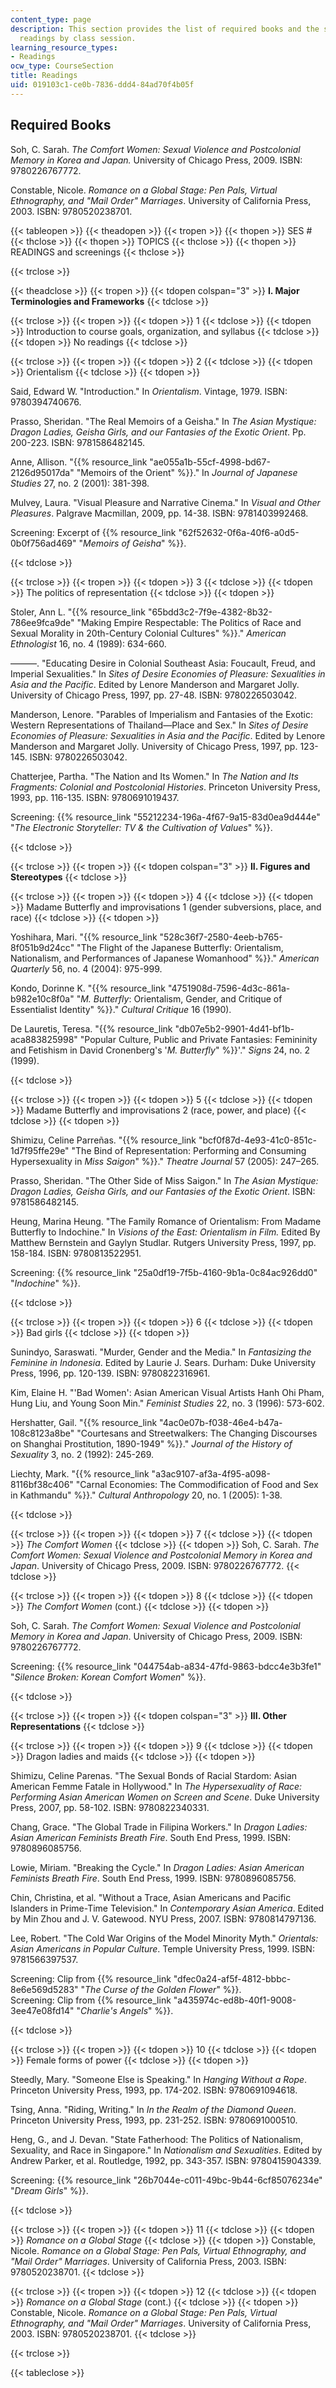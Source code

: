 ```yaml
---
content_type: page
description: This section provides the list of required books and the schedule of
  readings by class session.
learning_resource_types:
- Readings
ocw_type: CourseSection
title: Readings
uid: 019103c1-ce0b-7836-ddd4-84ad70f4b05f
---
```


Required Books
--------------

Soh, C. Sarah. _The Comfort Women: Sexual Violence and Postcolonial Memory in Korea and Japan._ University of Chicago Press, 2009. ISBN: 9780226767772.

Constable, Nicole. _Romance on a Global Stage: Pen Pals, Virtual Ethnography, and "Mail Order" Marriages_. University of California Press, 2003. ISBN: 9780520238701.

{{< tableopen >}}
{{< theadopen >}}
{{< tropen >}}
{{< thopen >}}
SES #
{{< thclose >}}
{{< thopen >}}
TOPICS
{{< thclose >}}
{{< thopen >}}
READINGS and screenings
{{< thclose >}}

{{< trclose >}}

{{< theadclose >}}
{{< tropen >}}
{{< tdopen colspan="3" >}}
**I. Major Terminologies and Frameworks**
{{< tdclose >}}

{{< trclose >}}
{{< tropen >}}
{{< tdopen >}}
1
{{< tdclose >}}
{{< tdopen >}}
Introduction to course goals, organization, and syllabus
{{< tdclose >}}
{{< tdopen >}}
No readings
{{< tdclose >}}

{{< trclose >}}
{{< tropen >}}
{{< tdopen >}}
2
{{< tdclose >}}
{{< tdopen >}}
Orientalism
{{< tdclose >}}
{{< tdopen >}}


Said, Edward W. "Introduction." In _Orientalism_. Vintage, 1979. ISBN: 9780394740676.

Prasso, Sheridan. "The Real Memoirs of a Geisha." In _The Asian Mystique: Dragon Ladies, Geisha Girls, and our Fantasies of the Exotic Orient_. Pp. 200-223. ISBN: 9781586482145.

Anne, Allison. "{{% resource_link "ae055a1b-55cf-4998-bd67-2126d95017da" "Memoirs of the Orient" %}}." In _Journal of Japanese Studies_ 27, no. 2 (2001): 381-398.

Mulvey, Laura. "Visual Pleasure and Narrative Cinema." In _Visual and Other Pleasures_. Palgrave Macmillan, 2009, pp. 14-38. ISBN: 9781403992468.

Screening: Excerpt of {{% resource_link "62f52632-0f6a-40f6-a0d5-0b0f756ad469" "_Memoirs of Geisha_" %}}.


{{< tdclose >}}

{{< trclose >}}
{{< tropen >}}
{{< tdopen >}}
3
{{< tdclose >}}
{{< tdopen >}}
The politics of representation
{{< tdclose >}}
{{< tdopen >}}


Stoler, Ann L. "{{% resource_link "65bdd3c2-7f9e-4382-8b32-786ee9fca9de" "Making Empire Respectable: The Politics of Race and Sexual Morality in 20th-Century Colonial Cultures" %}}." _American Ethnologist_ 16, no. 4 (1989): 634-660.

———. "Educating Desire in Colonial Southeast Asia: Foucault, Freud, and Imperial Sexualities." In _Sites of Desire Economies of Pleasure: Sexualities in Asia and the Pacific_. Edited by Lenore Manderson and Margaret Jolly. University of Chicago Press, 1997, pp. 27-48. ISBN: 9780226503042.

Manderson, Lenore. "Parables of Imperialism and Fantasies of the Exotic: Western Representations of Thailand—Place and Sex." In _Sites of Desire Economies of Pleasure: Sexualities in Asia and the Pacific_. Edited by Lenore Manderson and Margaret Jolly. University of Chicago Press, 1997, pp. 123-145. ISBN: 9780226503042.

Chatterjee, Partha. "The Nation and Its Women." In _The Nation and Its Fragments: Colonial and Postcolonial Histories_. Princeton University Press, 1993, pp. 116-135. ISBN: 9780691019437.

Screening: {{% resource_link "55212234-196a-4f67-9a15-83d0ea9d444e" "_The_ _Electronic Storyteller: TV & the Cultivation of Values_" %}}.


{{< tdclose >}}

{{< trclose >}}
{{< tropen >}}
{{< tdopen colspan="3" >}}
**II. Figures and Stereotypes**
{{< tdclose >}}

{{< trclose >}}
{{< tropen >}}
{{< tdopen >}}
4
{{< tdclose >}}
{{< tdopen >}}
Madame Butterfly and improvisations 1 (gender subversions, place, and race)
{{< tdclose >}}
{{< tdopen >}}


Yoshihara, Mari. "{{% resource_link "528c36f7-2580-4eeb-b765-8f051b9d24cc" "The Flight of the Japanese Butterfly: Orientalism, Nationalism, and Performances of Japanese Womanhood" %}}." _American Quarterly_ 56, no. 4 (2004): 975-999.

Kondo, Dorinne K. "{{% resource_link "4751908d-7596-4d3c-861a-b982e10c8f0a" "_M. Butterfly_: Orientalism, Gender, and Critique of Essentialist Identity" %}}." _Cultural Critique_ 16 (1990).

De Lauretis, Teresa. "{{% resource_link "db07e5b2-9901-4d41-bf1b-aca883825998" "Popular Culture, Public and Private Fantasies: Femininity and Fetishism in David Cronenberg's '_M. Butterfly_" %}}'." _Signs_ 24, no. 2 (1999).


{{< tdclose >}}

{{< trclose >}}
{{< tropen >}}
{{< tdopen >}}
5
{{< tdclose >}}
{{< tdopen >}}
Madame Butterfly and improvisations 2 (race, power, and place)
{{< tdclose >}}
{{< tdopen >}}


Shimizu, Celine Parreñas. "{{% resource_link "bcf0f87d-4e93-41c0-851c-1d7f95ffe29e" "The Bind of Representation: Performing and Consuming Hypersexuality in _Miss Saigon_" %}}." _Theatre Journal_ 57 (2005): 247–265.

Prasso, Sheridan. "The Other Side of Miss Saigon." In _The Asian Mystique: Dragon Ladies, Geisha Girls, and our Fantasies of the Exotic Orient_. ISBN: 9781586482145.

Heung, Marina Heung. "The Family Romance of Orientalism: From Madame Butterfly to Indochine." In _Visions of the East: Orientalism in Film._ Edited By Matthew Bernstein and Gaylyn Studlar. Rutgers University Press, 1997, pp. 158-184. ISBN: 9780813522951.

Screening: {{% resource_link "25a0df19-7f5b-4160-9b1a-0c84ac926dd0" "_Indochine_" %}}.


{{< tdclose >}}

{{< trclose >}}
{{< tropen >}}
{{< tdopen >}}
6
{{< tdclose >}}
{{< tdopen >}}
Bad girls
{{< tdclose >}}
{{< tdopen >}}


Sunindyo, Saraswati. "Murder, Gender and the Media." In _Fantasizing the Feminine in Indonesia_. Edited by Laurie J. Sears. Durham: Duke University Press, 1996, pp. 120-139. ISBN: 9780822316961.

Kim, Elaine H. "'Bad Women': Asian American Visual Artists Hanh Ohi Pham, Hung Liu, and Young Soon Min." _Feminist Studies_ 22, no. 3 (1996): 573-602.

Hershatter, Gail. "{{% resource_link "4ac0e07b-f038-46e4-b47a-108c8123a8be" "Courtesans and Streetwalkers: The Changing Discourses on Shanghai Prostitution, 1890-1949" %}}." _Journal of the History of Sexuality_ 3, no. 2 (1992): 245-269.

Liechty, Mark. "{{% resource_link "a3ac9107-af3a-4f95-a098-8116bf38c406" "Carnal Economies: The Commodification of Food and Sex in Kathmandu" %}}." _Cultural Anthropology_ 20, no. 1 (2005): 1-38.


{{< tdclose >}}

{{< trclose >}}
{{< tropen >}}
{{< tdopen >}}
7
{{< tdclose >}}
{{< tdopen >}}
_The Comfort Women_
{{< tdclose >}}
{{< tdopen >}}
Soh, C. Sarah. _The Comfort Women: Sexual Violence and Postcolonial Memory in Korea and Japan_. University of Chicago Press, 2009. ISBN: 9780226767772.
{{< tdclose >}}

{{< trclose >}}
{{< tropen >}}
{{< tdopen >}}
8
{{< tdclose >}}
{{< tdopen >}}
_The Comfort Women_ (cont.)
{{< tdclose >}}
{{< tdopen >}}


Soh, C. Sarah. _The Comfort Women: Sexual Violence and Postcolonial Memory in Korea and Japan_. University of Chicago Press, 2009. ISBN: 9780226767772.

Screening: {{% resource_link "044754ab-a834-47fd-9863-bdcc4e3b3fe1" "_Silence Broken: Korean Comfort Women_" %}}.


{{< tdclose >}}

{{< trclose >}}
{{< tropen >}}
{{< tdopen colspan="3" >}}
**III. Other Representations**
{{< tdclose >}}

{{< trclose >}}
{{< tropen >}}
{{< tdopen >}}
9
{{< tdclose >}}
{{< tdopen >}}
Dragon ladies and maids
{{< tdclose >}}
{{< tdopen >}}


Shimizu, Celine Parenas. "The Sexual Bonds of Racial Stardom: Asian American Femme Fatale in Hollywood." In _The Hypersexuality of Race: Performing Asian American Women on Screen and Scene_. Duke University Press, 2007, pp. 58-102. ISBN: 9780822340331.

Chang, Grace. "The Global Trade in Filipina Workers." In _Dragon Ladies: Asian American Feminists Breath Fire_. South End Press, 1999. ISBN: 9780896085756.

Lowie, Miriam. "Breaking the Cycle." In _Dragon Ladies: Asian American Feminists Breath Fire_. South End Press, 1999. ISBN: 9780896085756.

Chin, Christina, et al. "Without a Trace, Asian Americans and Pacific Islanders in Prime-Time Television." In _Contemporary Asian America_. Edited by Min Zhou and J. V. Gatewood. NYU Press, 2007. ISBN: 9780814797136.

Lee, Robert. "The Cold War Origins of the Model Minority Myth." _Orientals: Asian Americans in Popular Culture_. Temple University Press, 1999. ISBN: 9781566397537.

Screening: Clip from {{% resource_link "dfec0a24-af5f-4812-bbbc-8e6e569d5283" "_The Curse of the Golden Flower_" %}}.  
Screening: Clip from {{% resource_link "a435974c-ed8b-40f1-9008-3ee47e08fd14" "_Charlie's Angels_" %}}.


{{< tdclose >}}

{{< trclose >}}
{{< tropen >}}
{{< tdopen >}}
10
{{< tdclose >}}
{{< tdopen >}}
Female forms of power
{{< tdclose >}}
{{< tdopen >}}


Steedly, Mary. "Someone Else is Speaking." In _Hanging Without a Rope_. Princeton University Press, 1993, pp. 174-202. ISBN: 9780691094618.

Tsing, Anna. "Riding, Writing." In _In the Realm of the Diamond Queen_. Princeton University Press, 1993, pp. 231-252. ISBN: 9780691000510.

Heng, G., and J. Devan. "State Fatherhood: The Politics of Nationalism, Sexuality, and Race in Singapore." In _Nationalism and Sexualities_. Edited by Andrew Parker, et al. Routledge, 1992, pp. 343-357. ISBN: 9780415904339.

Screening: {{% resource_link "26b7044e-c011-49bc-9b44-6cf85076234e" "_Dream Girls_" %}}.


{{< tdclose >}}

{{< trclose >}}
{{< tropen >}}
{{< tdopen >}}
11
{{< tdclose >}}
{{< tdopen >}}
_Romance on a Global Stage_
{{< tdclose >}}
{{< tdopen >}}
Constable, Nicole. _Romance on a Global Stage: Pen Pals, Virtual Ethnography, and "Mail Order" Marriages_. University of California Press, 2003. ISBN: 9780520238701.
{{< tdclose >}}

{{< trclose >}}
{{< tropen >}}
{{< tdopen >}}
12
{{< tdclose >}}
{{< tdopen >}}
_Romance on a Global Stage_ (cont.)
{{< tdclose >}}
{{< tdopen >}}
Constable, Nicole. _Romance on a Global Stage: Pen Pals, Virtual Ethnography, and "Mail Order" Marriages_. University of California Press, 2003. ISBN: 9780520238701.
{{< tdclose >}}

{{< trclose >}}

{{< tableclose >}}